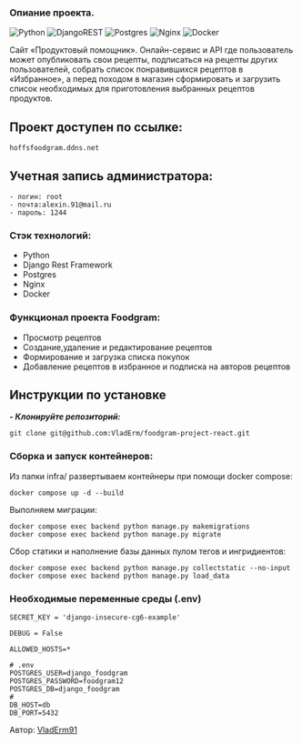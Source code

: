 ### Опиание проекта.
![Python](https://img.shields.io/badge/python-3670A0?style=for-the-badge&logo=python&logoColor=ffdd54) 
![DjangoREST](https://img.shields.io/badge/DJANGO-REST-ff1709?style=for-the-badge&logo=django&logoColor=white&color=ff1709&labelColor=gray)
![Postgres](https://img.shields.io/badge/postgres-%23316192.svg?style=for-the-badge&logo=postgresql&logoColor=white) 
![Nginx](https://img.shields.io/badge/nginx-%23009639.svg?style=for-the-badge&logo=nginx&logoColor=white)
![Docker](https://img.shields.io/badge/docker-%230db7ed.svg?style=for-the-badge&logo=docker&logoColor=white) 

Сайт «Продуктовый помощник». Онлайн-сервис и API где пользователь может опубликовать свои рецепты, подписаться на рецепты других пользователей, 
собрать список понравившихся рецептов в «Избранное», а перед походом в магазин сформировать и загрузить список необходимых для приготовления выбранных рецептов продуктов.

## Проект доступен по ссылке:

```
hoffsfoodgram.ddns.net
```

## Учетная запись администратора:

```
- логин: root
- почта:alexin.91@mail.ru 
- пароль: 1244
```

### Стэк технологий:
- Python
- Django Rest Framework
- Postgres
- Nginx
- Docker

### Функционал проекта Foodgram:

- Просмотр рецептов
- Создание,удаление и редактирование рецептов
- Формирование и загрузка списка покупок
- Добавление рецептов в избранное и подписка на авторов рецептов

## Инструкции по установке
***- Клонируйте репозиторий:***
```
git clone git@github.com:VladErm/foodgram-project-react.git
```
### Сборка и запуск контейнеров:

Из папки infra/  развертываем контейнеры при помощи docker compose:
```
docker compose up -d --build
```
Выполняем миграции:
```
docker compose exec backend python manage.py makemigrations
docker compose exec backend python manage.py migrate

```

Сбор статики и наполнение базы данных пулом тегов и ингридиентов:
```
docker compose exec backend python manage.py collectstatic --no-input
docker compose exec backend python manage.py load_data

```

### Необходимые переменные среды (.env)

```
SECRET_KEY = 'django-insecure-cg6-example'

DEBUG = False

ALLOWED_HOSTS=*

# .env
POSTGRES_USER=django_foodgram
POSTGRES_PASSWORD=foodgram12
POSTGRES_DB=django_foodgram
#
DB_HOST=db
DB_PORT=5432
```

Автор: [VladErm91](https://github.com/VladErm91)
